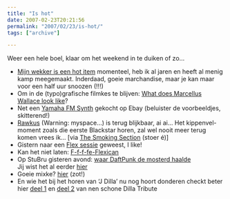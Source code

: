 ```yaml
---
title: "Is hot"
date: 2007-02-23T20:21:56
permalink: "2007/02/23/is-hot/"
tags: ["archive"]

---
```

Weer een hele boel, klaar om het weekend in te duiken of zo…

* [Mijn wekker is een hot item](http://feeds.feedburner.com/~r/boingboing/iBag/~3/94508941/ikeas_slabang_alarm_.html "http://feeds.feedburner.com/~r/boingboing/iBag/~3/94508941/ikeas_slabang_alarm_.html") momenteel, heb ik al jaren en heeft al menig kamp meegemaakt. Inderdaad, goeie marchandise, maar je kan maar voor een half uur snoozen (!!!)
* Om in de (typo)grafische filmkes te blijven: [What does Marcellus Wallace look like](http://feeds.feedburner.com/~r/boingboing/iBag/~3/94715980/pulp_fiction_as_typo.html "http://feeds.feedburner.com/~r/boingboing/iBag/~3/94715980/pulp_fiction_as_typo.html")?
* Net een [Yamaha FM Synth](http://homepage.mac.com/synth_seal/html/tq5.html "http://homepage.mac.com/synth_seal/html/tq5.html") gekocht op Ebay (beluister de voorbeeldjes, skitterend!)
* [Rawkus](http://www.rawkus.com/ "http://www.rawkus.com/") (Warning: myspace…) is terug blijkbaar, ai ai… Het kippenvel-moment zoals die eerste Blackstar horen, zal wel nooit meer terug komen vrees ik… \[via [The Smoking Section](http://www.smokingsection.net/TSS/?p=931 "http://www.smokingsection.net/TSS/?p=931") (stoer é)\]
* Gistern naar een [Flex sessie](http://www.herrodius.com/blog/?p=62 "http://www.herrodius.com/blog/?p=62") geweest, I like!
* Kan het niet laten: [F-f-f-fe-Flexican](http://www.theflexican.com/ "http://www.theflexican.com/")
* Op StuBru gisteren avond: [waar DaftPunk de mosterd haalde](http://steven.mac-user.be/wordpress/?p=332 "http://steven.mac-user.be/wordpress/?p=332")  
    Jij wist het al eerder [hier](http://www.donebysimon.be/2007/02/16/sample-shit/ "http://www.donebysimon.be/2007/02/16/sample-shit/")
* Goeie mixke? [hier](http://www.nalden.net/comments.php?id=886_0_1_0_C "http://www.nalden.net/comments.php?id=886_0_1_0_C") (zot!)
* En wie het bij het horen van ‘J Dilla’ nu nog hoort donderen checkt beter hier [deel 1](http://lloyd.blogsome.com/2007/02/16/on-point-podcast-on-national-radio-baby-sns-dilla-tribute-mix/ "http://lloyd.blogsome.com/2007/02/16/on-point-podcast-on-national-radio-baby-sns-dilla-tribute-mix/") en [deel 2](http://lloyd.blogsome.com/2007/02/18/on-point-podcast-sns-dilla-mix-part-two/ "http://lloyd.blogsome.com/2007/02/18/on-point-podcast-sns-dilla-mix-part-two/") van nen schone Dilla Tribute
